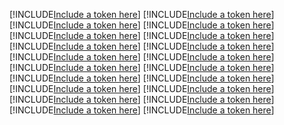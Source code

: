 [!INCLUDE[Include a token here](refs1521726227713/r1.md)]
[!INCLUDE[Include a token here](refs1521726227713/r2.md)]
[!INCLUDE[Include a token here](refs1521726227713/r3.md)]
[!INCLUDE[Include a token here](refs1521726227713/r4.md)]
[!INCLUDE[Include a token here](refs1521726227713/r5.md)]
[!INCLUDE[Include a token here](refs1521726227713/r6.md)]
[!INCLUDE[Include a token here](refs1521726227713/r7.md)]
[!INCLUDE[Include a token here](refs1521726227713/r8.md)]
[!INCLUDE[Include a token here](refs1521726227713/r9.md)]
[!INCLUDE[Include a token here](refs1521726227713/r10.md)]
[!INCLUDE[Include a token here](refs1521726227713/r11.md)]
[!INCLUDE[Include a token here](refs1521726227713/r12.md)]
[!INCLUDE[Include a token here](refs1521726227713/r13.md)]
[!INCLUDE[Include a token here](refs1521726227713/r14.md)]
[!INCLUDE[Include a token here](refs1521726227713/r15.md)]
[!INCLUDE[Include a token here](refs1521726227713/r16.md)]
[!INCLUDE[Include a token here](refs1521726227713/r17.md)]
[!INCLUDE[Include a token here](refs1521726227713/r18.md)]
[!INCLUDE[Include a token here](refs1521726227713/r19.md)]
[!INCLUDE[Include a token here](refs1521726227713/r20.md)]